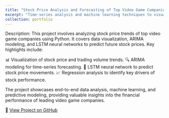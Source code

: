 ```yaml
---
title: "Stock Price Analysis and Forecasting of Top Video Game Companies"
excerpt: "Time-series analysis and machine learning techniques to visualize, forecast, and predict stock price trends using ARIMA and LSTM models."
collection: portfolio
---
```

Description:
This project involves analyzing stock price trends of top video game companies using Python. It covers data visualization, ARIMA modeling, and LSTM neural networks to predict future stock prices. Key highlights include:

📊 Visualization of stock price and trading volume trends.
🔍 ARIMA modeling for time-series forecasting.
🧠 LSTM neural network to predict stock price movements.
📈 Regression analysis to identify key drivers of stock performance.

The project showcases end-to-end data analysis, machine learning, and predictive modeling, providing valuable insights into the financial performance of leading video game companies.

🔗 [View Project on GitHub](https://github.com/cesarjaidar/portfolio/blob/master/files/Forecasting.py)

